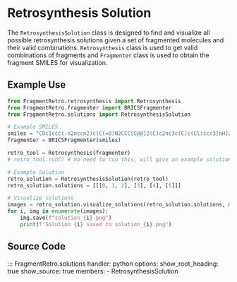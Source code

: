# Retrosynthesis Solution

The `RetrosynthesisSolution` class is designed to find and visualize all possible retrosynthesis solutions given a set of fragmented molecules and their valid combinations. `Retrosynthesis` class is used to get valid combinations of fragments and `Fragmenter` class is used to obtain the fragment SMILES for visualization.

## Example Use

```python
from FragmentRetro.retrosynthesis import Retrosynthesis
from FragmentRetro.fragmenter import BRICSFragmenter
from FragmentRetro.solutions import RetrosynthesisSolution

# Example SMILES
smiles = "COc1ccc(-n2nccn2)c(C(=O)N2CCC[C@@]2(C)c2nc3c(C)c(Cl)ccc3[nH]2)c1"
fragmenter = BRICSFragmenter(smiles)

retro_tool = Retrosynthesis(fragmenter)
# retro_tool.run() # no need to run this, will give an example solution

# Example Solution
retro_solution = RetrosynthesisSolution(retro_tool)
retro_solution.solutions = [[[0, 1, 2], [3], [4], [5]]]

# Visualize solutions
images = retro_solution.visualize_solutions(retro_solution.solutions, molsPerRow=4)
for i, img in enumerate(images):
    img.save(f"solution_{i}.png")
    print(f"Solution {i} saved to solution_{i}.png")
```

## Source Code

::: FragmentRetro.solutions
    handler: python
    options:
      show_root_heading: true
      show_source: true
      members:
        - RetrosynthesisSolution
